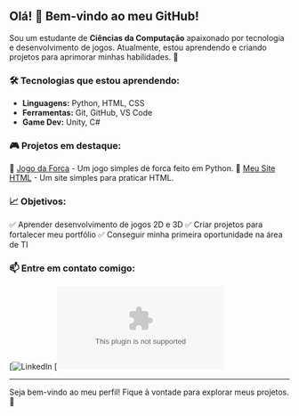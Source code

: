 ## Olá! 👋 Bem-vindo ao meu GitHub!

Sou um estudante de **Ciências da Computação** apaixonado por tecnologia e desenvolvimento de jogos. Atualmente, estou aprendendo e criando projetos para aprimorar minhas habilidades. 🚀

### 🛠️ Tecnologias que estou aprendendo:
- **Linguagens:** Python, HTML, CSS
- **Ferramentas:** Git, GitHub, VS Code
- **Game Dev:** Unity, C#

### 🎮 Projetos em destaque:
🔹 [Jogo da Forca](https://github.com/oemio/jogo-da-forca) - Um jogo simples de forca feito em Python.
🔹 [Meu Site HTML](https://github.com/oemio/meu-site-html) - Um site simples para praticar HTML.

### 📈 Objetivos:
✅ Aprender desenvolvimento de jogos 2D e 3D
✅ Criar projetos para fortalecer meu portfólio
✅ Conseguir minha primeira oportunidade na área de TI

### 📫 Entre em contato comigo:
[![LinkedIn](https://linkedin.com/in/oemio-carlos-de-lima-ferreira-filho-7251ab243)
[![E-mail](oemiocarlos@gmail.com)

---
Seja bem-vindo ao meu perfil! Fique à vontade para explorar meus projetos. 🚀
